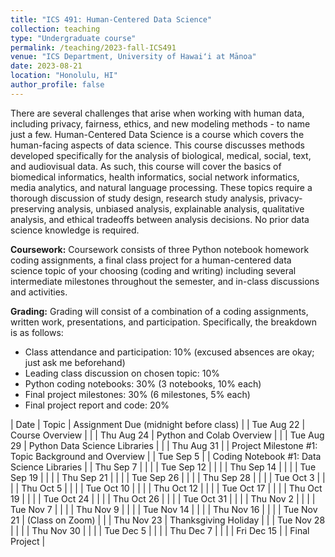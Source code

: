 ```yaml
---
title: "ICS 491: Human-Centered Data Science"
collection: teaching
type: "Undergraduate course"
permalink: /teaching/2023-fall-ICS491
venue: "ICS Department, University of Hawaiʻi at Mānoa"
date: 2023-08-21
location: "Honolulu, HI"
author_profile: false
---
```


There are several challenges that arise when working with human data, including privacy, fairness, ethics, and new modeling methods - to name just a few. Human-Centered Data Science is a course which covers the human-facing aspects of data science. This course discusses methods developed specifically for the analysis of biological, medical, social, text, and audiovisual data. As such, this course will cover the basics of biomedical informatics, health informatics, social network informatics, media analytics, and natural language processing. These topics require a thorough discussion of study design, research study analysis, privacy-preserving analysis, unbiased analysis, explainable analysis, qualitative analysis, and ethical tradeoffs between analysis decisions.  No prior data science knowledge is required.

**Coursework:** Coursework consists of three Python notebook homework coding assignments, a final class project for a human-centered data science topic of your choosing (coding and writing) including several intermediate milestones throughout the semester, and in-class discussions and activities.

**Grading:** Grading will consist of a combination of a coding assignments, written work, presentations, and participation. Specifically, the breakdown is as follows:
* Class attendance and participation: 10% (excused absences are okay; just ask me beforehand)
* Leading class discussion on chosen topic: 10%
* Python coding notebooks: 30% (3 notebooks, 10% each)
* Final project milestones: 30% (6 milestones, 5% each)
* Final project report and code: 20%


| Date | Topic | Assignment Due (midnight before class) |
| Tue Aug 22	   | Course Overview	   |	|
| Thu Aug 24	   | Python and Colab Overview	   |	|
| Tue Aug 29	   | Python Data Science Libraries	   |	|
| Thu Aug 31	   | 	   | Project Milestone #1: Topic Background and Overview	|
| Tue Sep 5	   	   | 	   | Coding Notebook #1: Data Science Libraries	|
| Thu Sep 7	   	   | 	   | 	|
| Tue Sep 12	   | 	   |	|
| Thu Sep 14	   | 	   |	|
| Tue Sep 19	   | 	   |	|
| Thu Sep 21	   | 	   |	|
| Tue Sep 26	   | 	   |	|
| Thu Sep 28	   | 	   |	|
| Tue Oct 3	 	   | 	   |	|
| Thu Oct 5	 	   | 	   |	|
| Tue Oct 10	   | 	   |	|
| Thu Oct 12	   | 	   |	|
| Tue Oct 17	   | 	   |	|
| Thu Oct 19	   | 	   |	|
| Tue Oct 24	   | 	   |	|
| Thu Oct 26	   | 	   |	|
| Tue Oct 31	   | 	   |	|
| Thu Nov 2	  	   | 	   |	|
| Tue Nov 7	  	   | 	   |	|
| Thu Nov 9	 	   | 	   |	|
| Tue Nov 14	   | 	   |	|
| Thu Nov 16	   | 	   |	|
| Tue Nov 21	   | (Class on Zoom) 	   |	|
| Thu Nov 23	   | Thanksgiving Holiday	   |	|
| Tue Nov 28	   | 	   |	|
| Thu Nov 30	   | 	   |	|
| Tue Dec 5 	   | 	   |	|
| Thu Dec 7 	   | 	   |	|
| Fri Dec 15 	   | 	   | Final Project	|









